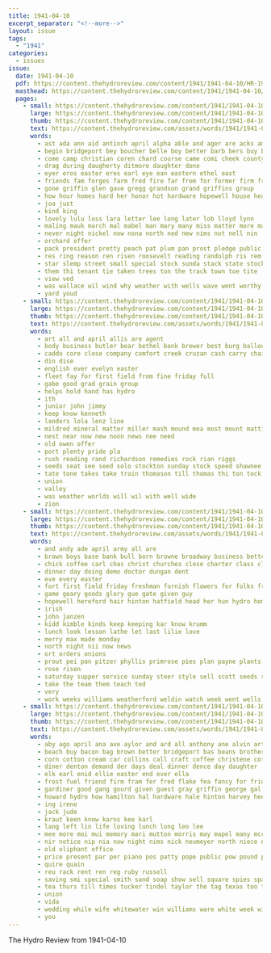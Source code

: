 ```yaml
---
title: 1941-04-10
excerpt_separator: "<!--more-->"
layout: issue
tags:
  - "1941"
categories:
  - issues
issue:
  date: 1941-04-10
  pdf: https://content.thehydroreview.com/content/1941/1941-04-10/HR-1941-04-10.pdf
  masthead: https://content.thehydroreview.com/content/1941/1941-04-10/masthead/HR-1941-04-10.jpg
  pages:
    - small: https://content.thehydroreview.com/content/1941/1941-04-10/small/HR-1941-04-10-01.jpg
      large: https://content.thehydroreview.com/content/1941/1941-04-10/large/HR-1941-04-10-01.jpg
      thumb: https://content.thehydroreview.com/content/1941/1941-04-10/thumbnails/HR-1941-04-10-01.jpg
      text: https://content.thehydroreview.com/assets/words/1941/1941-04-10/HR-1941-04-10-01.txt
      words:
        - ast ada ann aid antioch april alpha able and ager are acks amer all ares
        - begin bridgeport bey boucher belle boy better barb bers buy bridges bank byrn bloom both business bible but back been burn
        - come camp christian coren chard course came comi cheek county class clinton can coleman church check chance company coast
        - drag during daugherty ditmore daughter done
        - eyer eros easter eres earl eye ean eastern ethel east
        - friends fam forges farm fred fire far from for former firm friday full finley found fields frost
        - gone griffin glen gave gregg grandson grand griffins group
        - how hour homes hard her honor hot hardware hopewell house hearty had herbert hatfield has hydro hamilton home
        - joa just
        - kind king
        - lovely lulu loss lara letter lee long later lob lloyd lynn
        - maling mauk march mal mabel man mary many miss matter more mak
        - never night nickel now nona north ned new nims not nell nin
        - orchard offer
        - pack president pretty peach pat plum pan prost pledge public plant parks pear pleasant plan
        - res ring reason ren risen roosevelt reading randolph ris rem
        - star slemp street small special stock sunda stack state stockton side slight store sherman such seed school saw second see sigh
        - them thi tenant tie taken trees ton the track town toe tite
        - view ved
        - was wallace wil wind why weather with wells wave went worthy way will
        - yard youd
    - small: https://content.thehydroreview.com/content/1941/1941-04-10/small/HR-1941-04-10-02.jpg
      large: https://content.thehydroreview.com/content/1941/1941-04-10/large/HR-1941-04-10-02.jpg
      thumb: https://content.thehydroreview.com/content/1941/1941-04-10/thumbnails/HR-1941-04-10-02.jpg
      text: https://content.thehydroreview.com/assets/words/1941/1941-04-10/HR-1941-04-10-02.txt
      words:
        - art all and april allis are agent
        - body business butler bear bethel bank brewer best burg ballou buy better bert
        - caddo core close company comfort creek cruzan cash carry chair car cand care carruth come
        - din dise
        - english ever evelyn easter
        - fleet fay for first field from fine friday full
        - gabe good grad grain group
        - helps hold hand has hydro
        - ith
        - junior john jimmy
        - keep know kenneth
        - landers lola lenz line
        - mildred mineral matter miller mash mound mea most mount mattie miss mar mean man
        - nest near now new noon news nee need
        - old owen offer
        - port plenty pride pla
        - rush reading rand richardson remedies rock rian riggs
        - seeds seat see seed solo stockton sunday stock speed shawnee sickles spell say sible seid sat sweeney special salt spring
        - tate tone takes take train thomason till thomas thi ton tock the them too
        - union
        - valley
        - was weather worlds will wil with well wide
        - zion
    - small: https://content.thehydroreview.com/content/1941/1941-04-10/small/HR-1941-04-10-03.jpg
      large: https://content.thehydroreview.com/content/1941/1941-04-10/large/HR-1941-04-10-03.jpg
      thumb: https://content.thehydroreview.com/content/1941/1941-04-10/thumbnails/HR-1941-04-10-03.jpg
      text: https://content.thehydroreview.com/assets/words/1941/1941-04-10/HR-1941-04-10-03.txt
      words:
        - and andy ade april army all are
        - brown boys base bank bull born browne broadway business better bright black biddy bee
        - chick coffee carl chas christ churches close charter class clarence cattle call city
        - dinner day doing demo doctor dungan dent
        - eve every easter
        - fort first field friday freshman furnish flowers for folks from flower fanny
        - game geary goods glory gue gate given guy
        - hopewell hereford hair hinton hatfield head her hun hydro home horse
        - irish
        - john janzen
        - kidd kimble kinds keep keeping kar know krumm
        - lunch look lesson lathe let last lilie love
        - merry max made monday
        - north night nii now news
        - ort orders onions
        - prout pei pan pitzer phyllis primrose pies plan payne plants pink
        - rose risen
        - saturday supper service sunday steer style sell scott seeds state small smith side she see stafford short school
        - take the team them teach ted
        - very
        - work weeks williams weatherford weldin watch week went wells whiteface with was wee will wanda
    - small: https://content.thehydroreview.com/content/1941/1941-04-10/small/HR-1941-04-10-04.jpg
      large: https://content.thehydroreview.com/content/1941/1941-04-10/large/HR-1941-04-10-04.jpg
      thumb: https://content.thehydroreview.com/content/1941/1941-04-10/thumbnails/HR-1941-04-10-04.jpg
      text: https://content.thehydroreview.com/assets/words/1941/1941-04-10/HR-1941-04-10-04.txt
      words:
        - aby ago april ana ave aylor and ard all anthony ane alvin art are armstrong
        - beach buy bacon bag brown better bridgeport bas beans brothers bobby bird boards ball bill billy bright buckmaster barc bandy
        - corn cotton cream car collins call craft coffee christene cot charles can cheese church covington cody clinton city
        - diner denton demand der days deal dinner dence day daughter
        - elk earl enid ellie easter end ever ella
        - frost fuel friend firm fram fer fred flake fea fancy for friday from fay
        - gardiner good gang gourd given guest gray griffin george gal
        - howard hydro how hamilton hal hardware hale hinton harvey hee helena henk homa her home humes horse hour half hume haggard
        - ing irene
        - jack jude
        - kraut keen know karns kee karl
        - lang left lin life loving lunch long leo lee
        - mee more moi mui memory mari mutton morris may mapel many mcconnell mis mesh monday miss minnie mine men
        - nir notice nip nia now night nims nick neumeyer north niece nan ning new
        - old oliphant office
        - price present par per piano pos patty pope public pow pound player persons pump pork plants peterson
        - quire quain
        - reu rack rent ren reg ruby russell
        - saving smi special smith sand soap show sell square spies spark son sunday shall sin sparks street saturday san sister soon shower starring sale seed stands she stock stange side said
        - tea thurs till times tucker tindel taylor the tag texas too toma temple tom treat tad ton
        - union
        - vida
        - wedding while wife whitewater win williams ware white week with was will
        - you
---
```


The Hydro Review from 1941-04-10

<!--more-->

